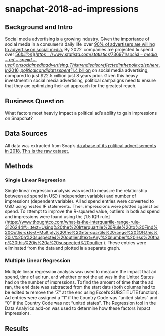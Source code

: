 # snapchat-2018-ad-impressions

## Background and Intro

Social media advertising is a growing industry. Given the importance of social media in a consumer’s daily life, over [90% of advertisers are willing to advertise on social media.](https://www.statista.com/statistics/736971/social-media-ad-spend-usa/) By 2022, companies are projected to spend over [$56 billion](https://www.statista.com/statistics/736971/social-media-ad-spend-usa/) on social media advertising. This trend is also reflected in the political sphere. In 2016, political candidates spent [$1.4 billion](https://www.americanbar.org/groups/crsj/publications/human_rights_magazine_home/voting-in-2020/political-advertising-on-social-media-platforms/) on social media advertising, compared to just $22.5 million just 8 years prior. Given this heavy investment in social media advertising, political campaigns need to ensure that they are optimizing their ad approach for the greatest reach. 

## Business Question

What factors most heavily impact a political ad’s ability to gain impressions on Snapchat?

## Data Sources

All data was extracted from Snap’s [database of its political advertisements in 2018.](https://www.snap.com/en-US/political-ads) [This is the raw dataset.](https://github.com/vchen19/snapchat-2018-ad-impressions/blob/main/PoliticalAds.csv)

## Methods

### Single Linear Regression

Single linear regression analysis was used to measure the relationship between ad spend in USD (independent variable) and number of impressions (dependent variable). All ad spend entries were converted to USD using nested IF statements. Then, impressions were plotted against ad spend. To attempt to improve the R-squared value, outliers in both ad spend and impressions were found using the [1.5 IQR rule](https://www.thoughtco.com/what-is-the-interquartile-range-rule-3126244#:~:text=Using%20the%20Interquartile%20Rule%20to%20Find%20Outliers&text=Multiply%20the%20interquartile%20range%20(IQR,this%20is%20a%20suspected%20outlier.&text=Any%20number%20less%20than%20this%20is%20a%20suspected%20outlier.). These entries were eliminated from the data and plotted in a separate graph. 

### Multiple Linear Regression

Multiple linear regression analysis was used to measure the impact that ad spend, time of ad run, and whether or not the ad was in the United States had on the number of impressions. To find the amount of time that the ad ran, the end date was subtracted from the start date (both columns had to be edited to remove the “Z” at the end using Excel’s SUBSTITUTE function). Ad entries were assigned a “1” if the Country Code was “united states” and “0” if the Country Code was not “united states”. The Regression tool in the Data Analytics add-on was used to determine how these factors impact impressions. 

## Results


